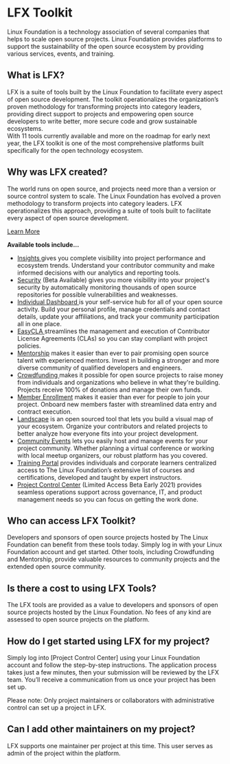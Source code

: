# LFX Toolkit

Linux Foundation is a technology association of several companies that helps to scale open source projects. Linux Foundation provides platforms to support the sustainability of the open source ecosystem by providing various services, events, and training.

## What is LFX? <a id="CommunityBridgeFAQs-WhatisCommunityBridge?"></a>

LFX is a suite of tools built by the Linux Foundation to facilitate every aspect of open source development. The toolkit operationalizes the organization’s proven methodology for transforming projects into category leaders, providing direct support to projects and empowering open source developers to write better, more secure code and grow sustainable ecosystems.  
With 11 tools currently available and more on the roadmap for early next year, the LFX toolkit is one of the most comprehensive platforms built specifically for the open technology ecosystem.

## Why was LFX created? <a id="CommunityBridgeFAQs-WhywasCommunityBridgecreated?"></a>

The world runs on open source, and projects need more than a version or source control system to scale. The Linux Foundation has evolved a proven methodology to transform projects into category leaders. LFX operationalizes this approach, providing a suite of tools built to facilitate every aspect of open source development.  


[Learn More ](http://lfx.linuxfoundation.org/about/why-lfx/)

**Available tools include...**

* [Insights ](http://lfx.linuxfoundation.org/tools/insights)gives you complete visibility into project performance and ecosystem trends. Understand your contributor community and make informed decisions with our analytics and reporting tools.
* [Security](http://lfx.linuxfoundation.org/tools/security) \(Beta Available\) gives you more visibility into your project's security by automatically monitoring thousands of open source repositories for possible vulnerabilities and weaknesses.
* [Individual Dashboard ](http://lfx.linuxfoundation.org/tools/individual-dashboard)is your self-service hub for all of your open source activity. Build your personal profile, manage credentials and contact details, update your affiliations, and track your community participation all in one place.
* [EasyCLA ](http://lfx.linuxfoundation.org/tools/easycla)streamlines the management and execution of Contributor License Agreements \(CLAs\) so you can stay compliant with project policies.
* [Mentorship](http://lfx.linuxfoundation.org/tools/mentorship) makes it easier than ever to pair promising open source talent with experienced mentors. Invest in building a stronger and more diverse community of qualified developers and engineers.
* [Crowdfunding ](http://lfx.linuxfoundation.org/tools/crowdfunding)makes it possible for open source projects to raise money from individuals and organizations who believe in what they're building. Projects receive 100% of donations and manage their own funds.
* [Member Enrollment](http://lfx.linuxfoundation.org/tools/member-enrollment) makes it easier than ever for people to join your project. Onboard new members faster with streamlined data entry and contract execution.
* [Landscape](http://lfx.linuxfoundation.org/tools/landscape) is an open sourced tool that lets you build a visual map of your ecosystem. Organize your contributors and related projects to better analyze how everyone fits into your project development.
* [Community Events](http://lfx.linuxfoundation.org/tools/community-events) lets you easily host and manage events for your project community. Whether planning a virtual conference or working with local meetup organizers, our robust platform has you covered.
* [Training Portal](http://lfx.linuxfoundation.org/tools/training-portal) provides individuals and corporate learners centralized access to The Linux Foundation’s extensive list of courses and certifications, developed and taught by expert instructors.
* [Project Control Center](http://lfx.linuxfoundation.org/tools/product-control-center)  \(Limited Access Beta Early 2021\) provides seamless operations support across governance, IT, and product management needs so you can focus on getting the work done.

## Who can access LFX Toolkit? <a id="CommunityBridgeFAQs-WhocanaccessCommunityBridge?"></a>

Developers and sponsors of open source projects hosted by The Linux Foundation can benefit from these tools today. Simply log in with your Linux Foundation account and get started. Other tools, including Crowdfunding and Mentorship, provide valuable resources to community projects and the extended open source community.

## Is there a cost to using LFX Tools? <a id="CommunityBridgeFAQs-IsthereacosttohostmyprojectonCommunityBridge?"></a>

The LFX tools are provided as a value to developers and sponsors of open source projects hosted by the Linux Foundation. No fees of any kind are assessed to open source projects on the platform.

## How do I get started using LFX for my project?  <a id="CommunityBridgeFAQs-HowdoIsubmitmyprojecttoCommunityBridge?"></a>

Simply log into \[Project Control Center\] using your Linux Foundation account and follow the step-by-step instructions. The application process takes just a few minutes, then your submission will be reviewed by the LFX team. You’ll receive a communication from us once your project has been set up.

Please note: Only project maintainers or collaborators with administrative control can set up a project in LFX.

## Can I add other maintainers on my project? <a id="CommunityBridgeFAQs-CanIaddothermaintainersonmyproject?"></a>

LFX supports one maintainer per project at this time. This user serves as admin of the project within the platform.

